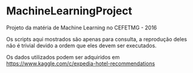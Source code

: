 # MachineLearningProject
Projeto da matéria de Machine Learning no CEFETMG - 2016

Os scripts aqui mostrados são apenas para consulta, a reprodução deles não é trivial devido a ordem que eles devem ser executados.

Os dados utilizados podem ser adquiridos em https://www.kaggle.com/c/expedia-hotel-recommendations
